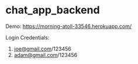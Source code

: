 # chat_app_backend
Demo: https://morning-atoll-33546.herokuapp.com/

Login Credentials:
1. joe@gmail.com/123456
2. adam@gmail.com/123456
